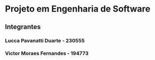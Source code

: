 # Projeto em Engenharia de Software

## Integrantes

### Lucca Pavanatti Duarte - 230555
### Victor Moraes Fernandes - 194773
